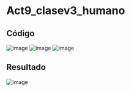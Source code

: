 # Act9_clasev3_humano

## Código
  ![image](https://github.com/user-attachments/assets/420aa086-525d-4020-bcda-cd2c7b9d7ff4)
  ![image](https://github.com/user-attachments/assets/e21ba9d2-da79-4a14-92eb-b343824db2a0)
  ![image](https://github.com/user-attachments/assets/34c087f6-05b6-4ad6-89c4-65a5d7611b10)


  ## Resultado
  ![image](https://github.com/user-attachments/assets/e383c3cb-f121-41e6-bc67-5645b7b8f3c8)


